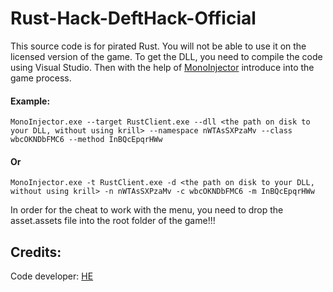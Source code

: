# Rust-Hack-DeftHack-Official
 
This source code is for pirated Rust. 
You will not be able to use it on the licensed version of the game. 
To get the DLL, you need to compile the code using Visual Studio.
Then with the help of [MonoInjector](https://github.com/Michidu/MonoInjector) introduce into the game process.

#### Example:
`MonoInjector.exe --target RustClient.exe --dll <the path on disk to your DLL, without using krill> --namespace nWTAsSXPzaMv --class wbcOKNDbFMC6 --method InBQcEpqrHWw`

#### Or

`MonoInjector.exe -t RustClient.exe -d <the path on disk to your DLL, without using krill> -n nWTAsSXPzaMv -c wbcOKNDbFMC6 -m InBQcEpqrHWw`

In order for the cheat to work with the menu, you need to drop the asset.assets file into the root folder of the game!!!
 
## Credits:

Code developer:   [HE](https://vk.com/id439734993 "i fuck your mom")
